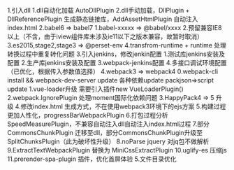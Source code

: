 1.引入dll
    1.dll自动化加载 AutoDllPlugin
    2.dll手动加载，DllPlugin + DllReferencePlugin 生成静态链接库，AddAssetHtmlPlugin 自动注入index.html
2.babel6 => babel7
    1.babel-xxxxx => @babel/xxxx
    2.预留兼容IE8以上（不含，由于iview组件库未涉及ie11以下之版本兼容，故暂时取消）
    3.es2015,stage2,stage3 => @perset-env
    4.transfrom-runtime + runtime 处理转换过程中重复转化问题
3.引入jenkins，修改jenkin配置
    1.测试库jenkins安装及配置
    2.生产库jenkins安装及配置
    3.webpack-jenkins配置
    4.多接口调试环境配置（已优化，根据传入参数值选择）
4.webpack3 => webpack4
    0.webpack-cli install && webpack-dev-server update 各种依赖update packjson=>script update
    1.vue-loader升级 需要引入插件new VueLoaderPlugin()
    2.webpack.IgnorePlugin 处理moment国际化依赖问题
    3.HappyPack4 => 5 升级
    4.修改index.html 生成方式，不在使用webpack3环境下的ejs方案
    5.构建过程更加人性化，progressBarWebpackPlugin
    6.打包过程分析SpeedMeasurePlugin，不兼容自动注入dll自动注入index.html过程
    7.部分CommonsChunkPlugin 迁移至dll，部分CommonsChunkPlugin升级至SplitChunksPlugin（此为破坏性升级）
    8.noParse jquery 对jq包不做解析
    9.ExtractTextWebpackPlugin 替换为 MiniCssExtractPlugin
    10.uglify-es 压缩js
    11.prerender-spa-plugin 插件，优化首屏体验
5.文件目录优化